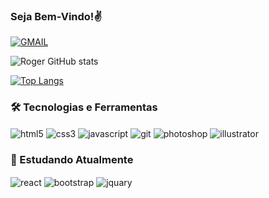 ### Seja Bem-Vindo!✌️
[![GMAIL](https://img.shields.io/badge/Gmail-D14836?style=for-the-badge&logo=gmail&logoColor=white)](mailto:roger-desenv@gmail.com)

  
![Roger GitHub stats](https://github-readme-stats.vercel.app/api?username=roger-desenv&show_icons=true&theme=noctis_minimus)

[![Top Langs](https://github-readme-stats.vercel.app/api/top-langs/?username=roger-desenv&layout=compact&theme=noctis_minimus)](https://github.com/roger-desenv/github-readme-stats)


### 🛠️ Tecnologias e Ferramentas
<div style="display: inline_block">
  <img align="center" alt="html5" src="https://img.shields.io/badge/HTML5-E34F26?style=for-the-badge&logo=html5&logoColor=white">
  <img align="center" alt="css3" src="https://img.shields.io/badge/CSS3-1572B6?style=for-the-badge&logo=css3&logoColor=white">
  <img align="center" alt="javascript" src="https://img.shields.io/badge/JavaScript-F7DF1E?style=for-the-badge&logo=javascript&logoColor=black">

  <img align="center" alt="git" src="https://img.shields.io/badge/GIT-E44C30?style=for-the-badge&logo=git&logoColor=white">
  <img align="center" alt="photoshop" src="https://img.shields.io/badge/Adobe%20Photoshop-31A8FF?style=for-the-badge&logo=Adobe%20Photoshop&logoColor=black">
  <img align="center" alt="illustrator" src="https://img.shields.io/badge/Adobe%20Illustrator-FF9A00?style=for-the-badge&logo=adobe%20illustrator&logoColor=white">
</div>

### 📖 Estudando Atualmente
<div style="display: inline_block">
  <img align="center" alt="react" src="https://img.shields.io/badge/React-20232A?style=for-the-badge&logo=react&logoColor=61DAFB">
  <img align="center" alt="bootstrap" src="https://img.shields.io/badge/Bootstrap-563D7C?style=for-the-badge&logo=bootstrap&logoColor=white">
  <img align="center" alt="jquary" src="https://img.shields.io/badge/jQuery-0769AD?style=for-the-badge&logo=jquery&logoColor=white">
</div>


